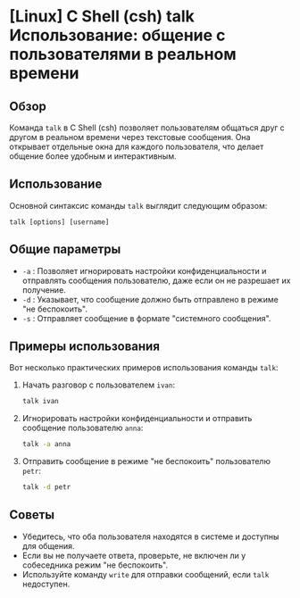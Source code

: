 # [Linux] C Shell (csh) talk Использование: общение с пользователями в реальном времени

## Обзор
Команда `talk` в C Shell (csh) позволяет пользователям общаться друг с другом в реальном времени через текстовые сообщения. Она открывает отдельные окна для каждого пользователя, что делает общение более удобным и интерактивным.

## Использование
Основной синтаксис команды `talk` выглядит следующим образом:

```
talk [options] [username]
```

## Общие параметры
- `-a` : Позволяет игнорировать настройки конфиденциальности и отправлять сообщения пользователю, даже если он не разрешает их получение.
- `-d` : Указывает, что сообщение должно быть отправлено в режиме "не беспокоить".
- `-s` : Отправляет сообщение в формате "системного сообщения".

## Примеры использования
Вот несколько практических примеров использования команды `talk`:

1. Начать разговор с пользователем `ivan`:
   ```bash
   talk ivan
   ```

2. Игнорировать настройки конфиденциальности и отправить сообщение пользователю `anna`:
   ```bash
   talk -a anna
   ```

3. Отправить сообщение в режиме "не беспокоить" пользователю `petr`:
   ```bash
   talk -d petr
   ```

## Советы
- Убедитесь, что оба пользователя находятся в системе и доступны для общения.
- Если вы не получаете ответа, проверьте, не включен ли у собеседника режим "не беспокоить".
- Используйте команду `write` для отправки сообщений, если `talk` недоступен.